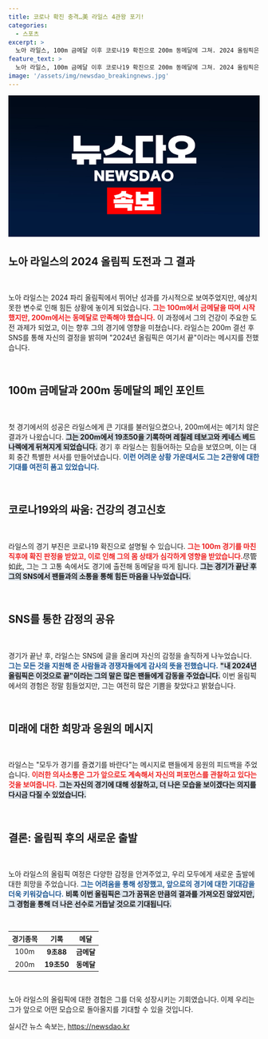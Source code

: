 ```yaml
---
title: 코로나 확진 충격…美 라일스 4관왕 포기!
categories:
  - 스포츠
excerpt: >
  노아 라일스, 100m 금메달 이후 코로나19 확진으로 200m 동메달에 그쳐. 2024 올림픽은 이것으로 끝이라며 아쉬움을 드러낸 그의 진솔한 이야기. 끝까지 포기하지 않고 경기에 임한 감동 스토리, 지금 바로 확인해보세요!
feature_text: >
  노아 라일스, 100m 금메달 이후 코로나19 확진으로 200m 동메달에 그쳐. 2024 올림픽은 이것으로 끝이라며 아쉬움을 드러낸 그의 진솔한 이야기. 끝까지 포기하지 않고 경기에 임한 감동 스토리, 지금 바로 확인해보세요!
image: '/assets/img/newsdao_breakingnews.jpg'
---
```


<p><img src="/assets/img/newsdao_breakingnews.jpg" alt="bookingtag 속보" /></p>

<h2 data-ke-size="size26">노아 라일스의 2024 올림픽 도전과 그 결과</h2>

<p data-ke-size="size16">&nbsp;</p>

<p>노아 라일스는 2024 파리 올림픽에서 뛰어난 성과를 가시적으로 보여주었지만, 예상치 못한 변수로 인해 힘든 상황에 놓이게 되었습니다. <b><span style="color: #ee2323;">그는 100m에서 금메달을 따며 시작했지만, 200m에서는 동메달로 만족해야 했습니다.</span></b> 이 과정에서 그의 건강이 주요한 도전 과제가 되었고, 이는 향후 그의 경기에 영향을 미쳤습니다. 라일스는 200m 결선 후 SNS를 통해 자신의 결정을 밝히며 "2024년 올림픽은 여기서 끝"이라는 메시지를 전했습니다. </p>

<p data-ke-size="size16">&nbsp;</p>

<h2 data-ke-size="size26">100m 금메달과 200m 동메달의 페인 포인트</h2>

<p data-ke-size="size16">&nbsp;</p>

<p>첫 경기에서의 성공은 라일스에게 큰 기대를 불러일으켰으나, 200m에서는 예기치 않은 결과가 나왔습니다. <b><span style="background-color: #21538527;">그는 200m에서 19초50을 기록하며 레칠레 테보고와 케네스 베드나렉에게 뒤쳐지게 되었습니다.</span></b> 경기 후 라일스는 힘들어하는 모습을 보였으며, 이는 대회 중간 특별한 서사를 만들어냈습니다. <b><span style="color: #1a5490;">이런 어려운 상황 가운데서도 그는 2관왕에 대한 기대를 여전히 품고 있었습니다.</span></b></p>

<p data-ke-size="size16">&nbsp;</p>

<h2 data-ke-size="size26">코로나19와의 싸움: 건강의 경고신호</h2>

<p data-ke-size="size16">&nbsp;</p>

<p>라일스의 경기 부진은 코로나19 확진으로 설명될 수 있습니다. <b><span style="color: #ee2323;">그는 100m 경기를 마친 직후에 확진 판정을 받았고, 이로 인해 그의 몸 상태가 심각하게 영향을 받았습니다.</span></b>尽管如此, 그는 그 고통 속에서도 경기에 출전해 동메달을 따게 됩니다. <b><span style="background-color: #21538527;">그는 경기가 끝난 후 그의 SNS에서 팬들과의 소통을 통해 힘든 마음을 나누었습니다.</span></b></p>

<p data-ke-size="size16">&nbsp;</p>

<h2 data-ke-size="size26">SNS를 통한 감정의 공유</h2>

<p data-ke-size="size16">&nbsp;</p>

<p>경기가 끝난 후, 라일스는 SNS에 글을 올리며 자신의 감정을 솔직하게 나누었습니다. <b><span style="color: #1a5490;">그는 모든 것을 지원해 준 사람들과 경쟁자들에게 감사의 뜻을 전했습니다.</span></b> <b><span style="background-color: #21538527;">"내 2024년 올림픽은 이것으로 끝"이라는 그의 말은 많은 팬들에게 감동을 주었습니다.</span></b> 이번 올림픽에서의 경험은 정말 힘들었지만, 그는 여전히 많은 기쁨을 찾았다고 밝혔습니다.</p>

<p data-ke-size="size16">&nbsp;</p>

<h2 data-ke-size="size26">미래에 대한 희망과 응원의 메시지</h2>

<p data-ke-size="size16">&nbsp;</p>

<p>라일스는 "모두가 경기를 즐겼기를 바란다"는 메시지로 팬들에게 응원의 피드백을 주었습니다. <b><span style="color: #ee2323;">이러한 의사소통은 그가 앞으로도 계속해서 자신의 퍼포먼스를 관찰하고 있다는 것을 보여줍니다.</span></b> <b><span style="background-color: #21538527;">그는 자신의 경기에 대해 성찰하고, 더 나은 모습을 보이겠다는 의지를 다시금 다질 수 있었습니다.</span></b> </p>

<p data-ke-size="size16">&nbsp;</p>

<h2 data-ke-size="size26">결론: 올림픽 후의 새로운 출발</h2>

<p data-ke-size="size16">&nbsp;</p>

<p>노아 라일스의 올림픽 여정은 다양한 감정을 안겨주었고, 우리 모두에게 새로운 출발에 대한 희망을 주었습니다. <b><span style="color: #1a5490;">그는 어려움을 통해 성장했고, 앞으로의 경기에 대한 기대감을 더욱 키워갖습니다.</span></b> <b><span style="background-color: #21538527;">비록 이번 올림픽은 그가 꿈꿔온 만큼의 결과를 가져오진 않았지만, 그 경험을 통해 더 나은 선수로 거듭날 것으로 기대됩니다.</span></b> </p>

<p data-ke-size="size16">&nbsp;</p> 

<table>
    <thead>
        <tr>
            <th style="text-align: center;">경기종목</th>
            <th style="text-align: center;">기록</th>
            <th style="text-align: center;">메달</th>
        </tr>
    </thead>
    <tbody>
        <tr>
            <td style="text-align: center;">100m</td>
            <td style="text-align: center;"><b>9초88</b></td>
            <td style="text-align: center;"><b>금메달</b></td>
        </tr>
        <tr>
            <td style="text-align: center;">200m</td>
            <td style="text-align: center;"><b>19초50</b></td>
            <td style="text-align: center;"><b>동메달</b></td>
        </tr>
    </tbody>
</table>

<p data-ke-size="size16">&nbsp;</p>

<p>노아 라일스의 올림픽에 대한 경험은 그를 더욱 성장시키는 기회였습니다. 이제 우리는 그가 앞으로 어떤 모습으로 돌아올지를 기대할 수 있을 것입니다.</p>
실시간 뉴스 속보는, <a href="https://newsdao.kr" rel="dofollow">https://newsdao.kr</a>


